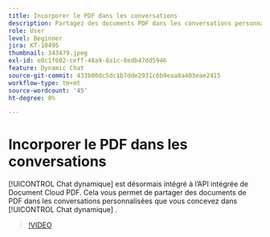 ```yaml
---
title: Incorporer le PDF dans les conversations
description: Partagez des documents PDF dans les conversations personnalisées que vous concevez dans Dynamic Chat.
role: User
level: Beginner
jira: KT-10495
thumbnail: 343479.jpeg
exl-id: e8c1f602-ceff-48a9-8a1c-8edb47dd5946
feature: Dynamic Chat
source-git-commit: 433b00dc5dc1b7dde2931c6b9eaa8a403eae2415
workflow-type: tm+mt
source-wordcount: '45'
ht-degree: 0%

---
```


# Incorporer le PDF dans les conversations

[!UICONTROL Chat dynamique]  est désormais intégré à l’API intégrée de Document Cloud PDF. Cela vous permet de partager des documents de PDF dans les conversations personnalisées que vous concevez dans [!UICONTROL Chat dynamique] .

>[!VIDEO](https://video.tv.adobe.com/v/343479/?quality=12&learn=on)
